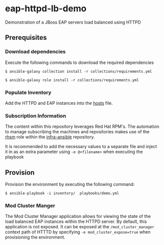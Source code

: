 # eap-httpd-lb-demo

Demonstration of a JBoss EAP servers load balanced using HTTPD

## Prerequisites

### Download dependencies

Execute the following commands to download the required dependencies

```
$ ansible-galaxy collection install -r collections/requirements.yml
```

```
$ ansible-galaxy role install -r collections/requirements.yml
```

### Populate Inventory

Add the HTTPD and EAP instances into the [hosts](inventory/hosts) file.

### Subscription Information

The content within this repository leverages Red Hat RPM's. The automation to manage subscribing the machines and repositories makes use of the [rhsm](https://github.com/redhat-cop/infra-ansible/blob/master/roles/rhsm) role within the [infra-ansible](https://github.com/redhat-cop/infra-ansible) repository.

It is recommended to add the necessary values to a separate file and inject it in as an extra parameter using `-e @<filename>` when executing the playbook

## Provision

Provision the environment by executing the following command:

```
$ ansible-playbook -i inventory/  playbooks/demo.yml
```

### Mod Cluster Manger

The Mod Cluster Manager application allows for viewing the state of the load balanced EAP instances within the HTTPD server. By default, this application is not exposed. It can be exposed at the `/mod_cluster_manager` context path of HTTTD by specifying `-e mod_cluster_expose=true` when provisioning the environment.